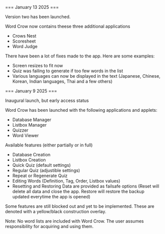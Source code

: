 === January 13 2025 ===

Version two has been launched.

Word Crow now contains theese three additional applications
- Crows Nest
- Scoresheet
- Word Judge

There have been a lot of fixes made to the app. Here are some examples:
- Screen resizes to fit now
- Quiz was failing to generate if too few words in the list
- Various languages can now be displayed in the text (Japanese, Chinese, Korean, Indian languages, Thai and a few others)

=== January 9 2025 ===

Inaugural launch, but early access status

Word Crow has been launched with the following applications and applets:
- Database Manager
- Listbox Manager
- Quizzer
- Word Viewer

Available features (either partially or in full)
- Database Creation
- Listbox Creation
- Quick Quiz (default settings)
- Regular Quiz (adjustible settings)
- Repeat or Regenerate Quiz
- Editing Words (Definition, Tag, Order, Listbox values)
- Resetting and Restoring Data are provided as failsafe options (Reset will delete all data and close the app. Restore will restore the backup updated everytime the app is opened)

Some features are still blocked out and yet to be implemented. These are denoted with a yellow/black construction overlay.

Note: No word lists are included with Word Crow. The user assumes responsibility for acquiring and using them.
